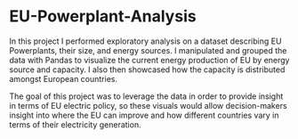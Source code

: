 # EU-Powerplant-Analysis

In this project I performed exploratory analysis on a dataset describing EU Powerplants, their size, and energy sources. I manipulated and grouped the data with Pandas to visualize the current energy production of EU by energy source and capacity. I also then showcased how the capacity is distributed amongst European countries. 

The goal of this project was to leverage the data in order to provide insight in terms of EU electric policy, so these visuals would allow decision-makers insight into where the EU can improve and how different countries vary in terms of their electricity generation.
